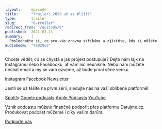 ```yaml
---
layout:     episode
title:      "Trailer: 2050 už se blíží!"
type:       trailer
slug:       "0-trailer"
redirect_from: "/epizody/0"
published:  2021-07-13
summary:    |
  Poslechněte si, co pro vás zrovna stříháme a zjistěte, kdy si můžete konečně poslechnout celou první sérii podcastu.
audioboom:  "7902963"
---
```

Chcete vědět, co se chystá a jak projekt postupuje? Dejte nám lajk na Instagramu nebo Facebooku, ať vám nic neunikne. Nebo nám můžete nechat email a my se vám ozveme, až bude první série venku.

<a class="btn btn-primary" href="{{ site.instagram }}">Instagram</a>
<a class="btn btn-secondary" href="{{ site.facebook }}">Facebook</a>
<a class="btn btn-secondary" href="#newsletter-modal" id="newsletter-embed" data-toggle="modal" data-target="#newsletter-modal">Newsletter</a>

Jestli se už těšíte na první sérii, sledujte nás na vaší oblíbené platformě!

<a class="btn btn-primary" href="{{ site.spotify }}">Spotify</a>
<a class="btn btn-secondary" href="{{ site.google-podcasts }}">Google podcasts</a>
<a class="btn btn-secondary" href="{{ site.apple-podcasts }}">Apple Podcasts</a>
<a class="btn btn-secondary" href="{{ site.youtube }}">YouTube</a>

Vznik podcastu můžete finančně podpořit přes platformu Darujme.cz. Produkovat podcast můžeme i díky vašim darům.

<a class="btn btn-primary" href="{{ site.fundraising }}">Podpořte nás</a>
